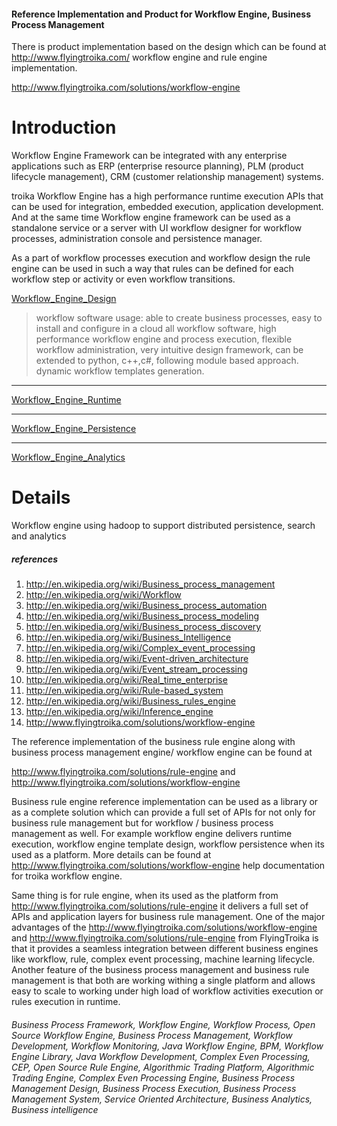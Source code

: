 #### Reference Implementation and Product for Workflow Engine, Business Process Management ####
There is product implementation based on the design which can be found
at http://www.flyingtroika.com/ workflow engine and rule engine implementation.

http://www.flyingtroika.com/solutions/workflow-engine

# Introduction #
Workflow Engine Framework can be integrated with any enterprise applications such as ERP (enterprise resource planning), PLM (product lifecycle management), CRM (customer relationship management) systems.

troika Workflow Engine has a high performance runtime execution APIs that can be used for integration, embedded execution, application development. And at the same time Workflow engine framework can be used as a standalone service or a server with UI workflow designer for workflow processes, administration console and persistence manager.

As a part of workflow processes execution and workflow design the rule engine can be used in such a way that rules can be defined for each workflow step or activity or even workflow transitions.

[Workflow\_Engine\_Design](Workflow_Engine_Design.md)

> workflow software usage:
able to create business processes, easy to install and configure in a cloud all workflow software, high performance workflow engine and process execution, flexible workflow administration, very intuitive design framework, can be extended to python, c++,c#, following module based approach. dynamic workflow templates generation.

---

[Workflow\_Engine\_Runtime](Workflow_Engine_Runtime.md)

---

[Workflow\_Engine\_Persistence](Workflow_Engine_Persistence.md)

---

[Workflow\_Engine\_Analytics](Workflow_Engine_Analytics.md)
# Details #

Workflow engine using hadoop to support distributed persistence, search and analytics


##### references #####
  1. http://en.wikipedia.org/wiki/Business_process_management
  1. http://en.wikipedia.org/wiki/Workflow
  1. http://en.wikipedia.org/wiki/Business_process_automation
  1. http://en.wikipedia.org/wiki/Business_process_modeling
  1. http://en.wikipedia.org/wiki/Business_process_discovery
  1. http://en.wikipedia.org/wiki/Business_Intelligence
  1. http://en.wikipedia.org/wiki/Complex_event_processing
  1. http://en.wikipedia.org/wiki/Event-driven_architecture
  1. http://en.wikipedia.org/wiki/Event_stream_processing
  1. http://en.wikipedia.org/wiki/Real_time_enterprise
  1. http://en.wikipedia.org/wiki/Rule-based_system
  1. http://en.wikipedia.org/wiki/Business_rules_engine
  1. http://en.wikipedia.org/wiki/Inference_engine
  1. http://www.flyingtroika.com/solutions/workflow-engine

The reference implementation of the business rule engine along with business process management engine/ workflow engine can be found at

http://www.flyingtroika.com/solutions/rule-engine and
http://www.flyingtroika.com/solutions/workflow-engine

Business rule engine reference implementation can be used as a library or
as a complete solution which can provide a full set of APIs for not only for business rule management but for workflow / business process management as well.
For example workflow engine delivers runtime execution, workflow engine template design, workflow persistence when its used as a platform. More details can be found at http://www.flyingtroika.com/solutions/workflow-engine help documentation for troika workflow engine.

Same thing is for rule engine, when its used as the platform from http://www.flyingtroika.com/solutions/rule-engine it delivers a full set of APIs and application layers for business rule management.
One of the major advantages of the http://www.flyingtroika.com/solutions/workflow-engine and http://www.flyingtroika.com/solutions/rule-engine from FlyingTroika is that it provides a seamless integration between different business engines like workflow, rule, complex event processing, machine learning lifecycle.
Another feature of the business process management  and business rule management is that both are working withing a single platform and allows easy to scale to working under high load of workflow activities execution or rules execution in runtime.

###### Business Process Framework, Workflow Engine, Workflow Process, Open Source Workflow Engine, Business Process Management, Workflow Development, Workflow Monitoring, Java Workflow Engine, BPM, Workflow Engine Library, Java Workflow Development, Complex Even Processing, CEP, Open Source Rule Engine, Algorithmic Trading Platform, Algorithmic Trading Engine, Complex Even Processing Engine, Business Process Management Design, Business Process Execution, Business Process Management System,  Service Oriented Architecture, Business Analytics, Business intelligence ######